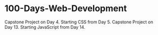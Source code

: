 # 100-Days-Web-Development
Capstone Project on Day 4.
Starting CSS from Day 5.
Capstone Project on Day 13.
Starting JavaScript from Day 14.
